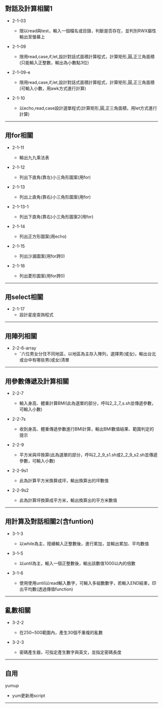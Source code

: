 對話及計算相關1  
---

  * 2-1-03  
    * 限以read與test，輸入一個檔名或目錄，判斷是否存在，並判別RWX屬性輸出至螢幕上  

  * 2-1-09  
    * 限用read,case,if,let,設計對話式面積計算程式，計算矩形,圓,正三角面積(只能輸入正整數，輸出為小數點3位)  

  * 2-1-09-e  
    * 限用read,case,if,let,設計對話式面積計算程式，計算矩形,圓,正三角面積(可輸入小數，用awk方式進行計算)  

  * 2-1-10  
    * 以echo,read,case設計選單程式(計算矩形,圓,正三角面積，用let方式進行計算)  

  ---

用for相關  
---

  * 2-1-11  
    * 輸出九九乘法表  

  * 2-1-12  
    * 列出下直角(靠左)小三角形圖案(用for)  

  * 2-1-13  
    * 列出上直角(靠右)小三角形圖案(用for)  

  * 2-1-13-1  
    * 列出下直角(靠右)小三角形圖案2(用for)  

  * 2-1-14  
    * 列出正方形圖案(用echo)  

  * 2-1-15  
    * 列出沙漏圖案(用for跨0)  

  * 2-1-16  
    * 列出菱形圖案(用for跨0)  

---

用select相關  
---

  * 2-1-17  
    * 設計星座查詢程式  

---

用陣列相關  
---

  * 2-2-6-array  
    * ˇ六位男女分住不同地區，以地區為主存入陣列，選擇男(或女)，輸出台北或台中有哪些男(或女)清單

---

用參數傳遞及計算相關  
---

  * 2-2-7  
    * 輸入身高、體重計算BMI(此為選單的部分，呼叫2_2_7_s.sh並傳遞參數，可輸入小數)  

  * 2-2-7s  
    * 收到身高、體重傳遞參數進行BMI計算，輸出BMI數值結果、範圍判定的提示  

  * 2-2-9  
    * 平方米與坪換算(此為選單的部分，呼叫2_2_9_s1.sh或2_2_9_s2.sh並傳遞參數，可輸入小數)  

  * 2-2-9s1  
    * 此為計算平方米換算成坪，輸出換算出的坪數值  

  * 2-2-9s2  
    * 此為計算坪換算成平方米，輸出換算出的平方米數值  

---

用計算及對話相關2(含funtion)  
---

  * 3-1-3  
    * 以while為主，陸續輸入正整數後，進行累加，並輸出累加、平均數值  

  * 3-1-5  
    * 以until為主，輸入一個正整數後，輸出該數值1000以內的倍數  

  * 3-1-6  
    * 使用使用until以read輸入數字，可輸入多組數數字，若輸入END結束，印出平均數(透過傳值function)  

---

亂數相關  
---

  * 3-2-2  
    * 在250~500範圍內，產生30個不重複的亂數  

  * 3-2-3  
    * 密碼產生器，可指定產生數字與英文，並指定密碼長度  

---

自用  
---

yumup  
* yum更新用script  

---
